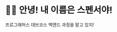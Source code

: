 # 💁‍♂️ 안녕! 내 이름은 스펜서야!
프로그래머스 데브코스 백엔드 과정을 맡고 있지!

<!---
SpencerCP/SpencerCP is a ✨ special ✨ repository because its `README.md` (this file) appears on your GitHub profile.
You can click the Preview link to take a look at your changes.
--->
